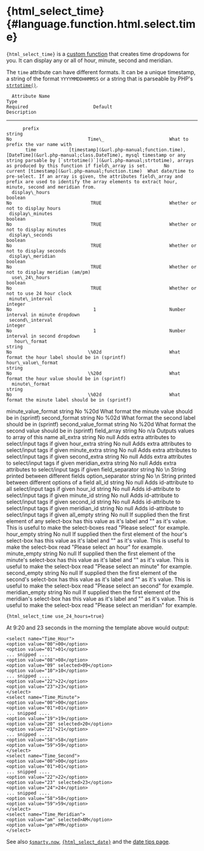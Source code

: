 {html\_select\_time} {#language.function.html.select.time}
====================

`{html_select_time}` is a [custom function](#language.custom.functions)
that creates time dropdowns for you. It can display any or all of hour,
minute, second and meridian.

The `time` attribute can have different formats. It can be a unique
timestamp, a string of the format `YYYYMMDDHHMMSS` or a string that is
parseable by PHP\'s [`strtotime()`](&url.php-manual;strtotime).

      Attribute Name                                                                                                                         Type                                                                                                                      Required                        Default                        Description
  ----------------------- ------------------------------------------------------------------------------------------------------------------------------------------------------------------------------------------------------------------------------------------- ---------- ---------------------------------------------------- -----------------------------------------------------------------------------------------------------------------------------------------------------------------------------------------------------------
          prefix                                                                                                                            string                                                                                                                        No                            Time\_                        What to prefix the var name with
           time            [timestamp](&url.php-manual;function.time), [DateTime](&url.php-manual;class.DateTime), mysql timestamp or any string parsable by [`strtotime()`](&url.php-manual;strtotime), arrays as produced by this function if field\_array is set.      No      current [timestamp](&url.php-manual;function.time)  What date/time to pre-select. If an array is given, the attributes field\_array and prefix are used to identify the array elements to extract hour, minute, second and meridian from.
      display\_hours                                                                                                                        boolean                                                                                                                       No                             TRUE                         Whether or not to display hours
     display\_minutes                                                                                                                       boolean                                                                                                                       No                             TRUE                         Whether or not to display minutes
     display\_seconds                                                                                                                       boolean                                                                                                                       No                             TRUE                         Whether or not to display seconds
     display\_meridian                                                                                                                      boolean                                                                                                                       No                             TRUE                         Whether or not to display meridian (am/pm)
      use\_24\_hours                                                                                                                        boolean                                                                                                                       No                             TRUE                         Whether or not to use 24 hour clock
     minute\_interval                                                                                                                       integer                                                                                                                       No                              1                           Number interval in minute dropdown
     second\_interval                                                                                                                       integer                                                                                                                       No                              1                           Number interval in second dropdown
       hour\_format                                                                                                                         string                                                                                                                        No                            \%02d                         What format the hour label should be in (sprintf)
    hour\_value\_format                                                                                                                     string                                                                                                                        No                            \%20d                         What format the hour value should be in (sprintf)
      minute\_format                                                                                                                        string                                                                                                                        No                            \%02d                         What format the minute label should be in (sprintf)
   minute\_value\_format                                                                                                                    string                                                                                                                        No                            \%20d                         What format the minute value should be in (sprintf)
      second\_format                                                                                                                        string                                                                                                                        No                            \%02d                         What format the second label should be in (sprintf)
   second\_value\_format                                                                                                                    string                                                                                                                        No                            \%20d                         What format the second value should be in (sprintf)
       field\_array                                                                                                                         string                                                                                                                        No                             n/a                          Outputs values to array of this name
        all\_extra                                                                                                                          string                                                                                                                        No                             null                         Adds extra attributes to select/input tags if given
        hour\_extra                                                                                                                         string                                                                                                                        No                             null                         Adds extra attributes to select/input tags if given
       minute\_extra                                                                                                                        string                                                                                                                        No                             null                         Adds extra attributes to select/input tags if given
       second\_extra                                                                                                                        string                                                                                                                        No                             null                         Adds extra attributes to select/input tags if given
      meridian\_extra                                                                                                                       string                                                                                                                        No                             null                         Adds extra attributes to select/input tags if given
     field\_separator                                                                                                                       string                                                                                                                        No                             \\n                          String printed between different fields
     option\_separator                                                                                                                      string                                                                                                                        No                             \\n                          String printed between different options of a field
          all\_id                                                                                                                           string                                                                                                                        No                             null                         Adds id-attribute to all select/input tags if given
         hour\_id                                                                                                                           string                                                                                                                        No                             null                         Adds id-attribute to select/input tags if given
        minute\_id                                                                                                                          string                                                                                                                        No                             null                         Adds id-attribute to select/input tags if given
        second\_id                                                                                                                          string                                                                                                                        No                             null                         Adds id-attribute to select/input tags if given
       meridian\_id                                                                                                                         string                                                                                                                        No                             null                         Adds id-attribute to select/input tags if given
        all\_empty                                                                                                                          string                                                                                                                        No                             null                         If supplied then the first element of any select-box has this value as it\'s label and "" as it\'s value. This is useful to make the select-boxes read "Please select" for example.
        hour\_empty                                                                                                                         string                                                                                                                        No                             null                         If supplied then the first element of the hour\'s select-box has this value as it\'s label and "" as it\'s value. This is useful to make the select-box read "Please select an hour" for example.
       minute\_empty                                                                                                                        string                                                                                                                        No                             null                         If supplied then the first element of the minute\'s select-box has this value as it\'s label and "" as it\'s value. This is useful to make the select-box read "Please select an minute" for example.
       second\_empty                                                                                                                        string                                                                                                                        No                             null                         If supplied then the first element of the second\'s select-box has this value as it\'s label and "" as it\'s value. This is useful to make the select-box read "Please select an second" for example.
      meridian\_empty                                                                                                                       string                                                                                                                        No                             null                         If supplied then the first element of the meridian\'s select-box has this value as it\'s label and "" as it\'s value. This is useful to make the select-box read "Please select an meridian" for example.


    {html_select_time use_24_hours=true}

      

At 9:20 and 23 seconds in the morning the template above would output:


    <select name="Time_Hour">
    <option value="00">00</option>
    <option value="01">01</option>
    ... snipped ....
    <option value="08">08</option>
    <option value="09" selected>09</option>
    <option value="10">10</option>
    ... snipped ....
    <option value="22">22</option>
    <option value="23">23</option>
    </select>
    <select name="Time_Minute">
    <option value="00">00</option>
    <option value="01">01</option>
    ... snipped ....
    <option value="19">19</option>
    <option value="20" selected>20</option>
    <option value="21">21</option>
    ... snipped ....
    <option value="58">58</option>
    <option value="59">59</option>
    </select>
    <select name="Time_Second">
    <option value="00">00</option>
    <option value="01">01</option>
    ... snipped ....
    <option value="22">22</option>
    <option value="23" selected>23</option>
    <option value="24">24</option>
    ... snipped ....
    <option value="58">58</option>
    <option value="59">59</option>
    </select>
    <select name="Time_Meridian">
    <option value="am" selected>AM</option>
    <option value="pm">PM</option>
    </select>

      

See also [`$smarty.now`](#language.variables.smarty.now),
[`{html_select_date}`](#language.function.html.select.date) and the
[date tips page](#tips.dates).

